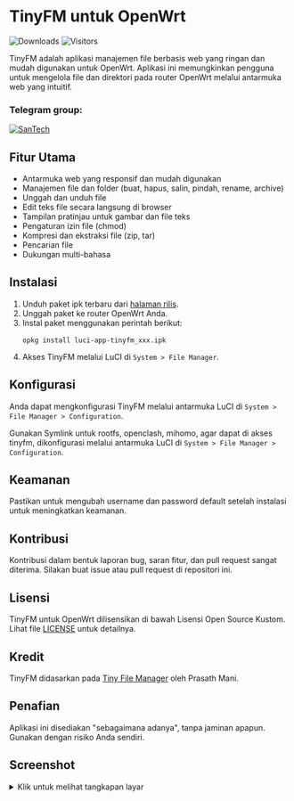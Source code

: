 # TinyFM untuk OpenWrt
![Downloads](https://img.shields.io/github/downloads/bobbyunknown/luci-app-tinyfm/total)
![Visitors](https://visitor-badge.laobi.icu/badge?page_id=bobbyunknown.luci-app-tinyfm)

TinyFM adalah aplikasi manajemen file berbasis web yang ringan dan mudah digunakan untuk OpenWrt. Aplikasi ini memungkinkan pengguna untuk mengelola file dan direktori pada router OpenWrt melalui antarmuka web yang intuitif.

### Telegram group:
[![SanTech](https://img.shields.io/badge/SanTech-2CA5E0?style=for-the-badge&logo=telegram&logoColor=white)](https://t.me/+TuLCASzJrVJmNzM1)

## Fitur Utama

- Antarmuka web yang responsif dan mudah digunakan
- Manajemen file dan folder (buat, hapus, salin, pindah, rename, archive)
- Unggah dan unduh file
- Edit teks file secara langsung di browser
- Tampilan pratinjau untuk gambar dan file teks
- Pengaturan izin file (chmod)
- Kompresi dan ekstraksi file (zip, tar)
- Pencarian file
- Dukungan multi-bahasa

## Instalasi

1. Unduh paket ipk terbaru dari [halaman rilis](https://github.com/bobbyunknown/luci-app-tinyfm/releases).
2. Unggah paket ke router OpenWrt Anda.
3. Instal paket menggunakan perintah berikut:
   ```
   opkg install luci-app-tinyfm_xxx.ipk
   ```
4. Akses TinyFM melalui LuCI di `System > File Manager`.

## Konfigurasi

Anda dapat mengkonfigurasi TinyFM melalui antarmuka LuCI di `System > File Manager > Configuration`.

Gunakan Symlink untuk rootfs, openclash, mihomo, agar dapat di akses tinyfm, dikonfigurasi melalui antarmuka LuCI di `System > File Manager > Configuration`.

## Keamanan

Pastikan untuk mengubah username dan password default setelah instalasi untuk meningkatkan keamanan.

## Kontribusi

Kontribusi dalam bentuk laporan bug, saran fitur, dan pull request sangat diterima. Silakan buat issue atau pull request di repositori ini.

## Lisensi

TinyFM untuk OpenWrt dilisensikan di bawah Lisensi Open Source Kustom. Lihat file [LICENSE](LICENSE) untuk detailnya.

## Kredit

TinyFM didasarkan pada [Tiny File Manager](https://github.com/prasathmani/tinyfilemanager) oleh Prasath Mani.

## Penafian

Aplikasi ini disediakan "sebagaimana adanya", tanpa jaminan apapun. Gunakan dengan risiko Anda sendiri.


## Screenshot

<details>
<summary>Klik untuk melihat tangkapan layar</summary>

![Screenshot 1](img/Snag_14710b2.png)
![Screenshot 2](img/Snag_14711eb.png)
![Screenshot 3](img/Snag_147117e.png)
![Screenshot 4](img/Snag_1471120.png)

</details>
